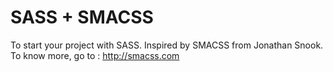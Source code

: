 SASS + SMACSS
==============

To start your project with SASS. Inspired by SMACSS from Jonathan Snook. To know more, go to : http://smacss.com
